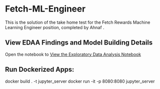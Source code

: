 # Fetch-ML-Engineer
This is the solution of the take home test for the Fetch Rewards Machine Learning Engineer position, completed by Ahnaf .


## View EDAA Findings and Model Building Details
Open the notebook to [View the Exploratory Data Analysis Notebook](./notebook/playground.ipynb)


## Run Dockerized Apps:
docker build . -t jupyter_server
docker run -it -p 8080:8080 jupyter_server